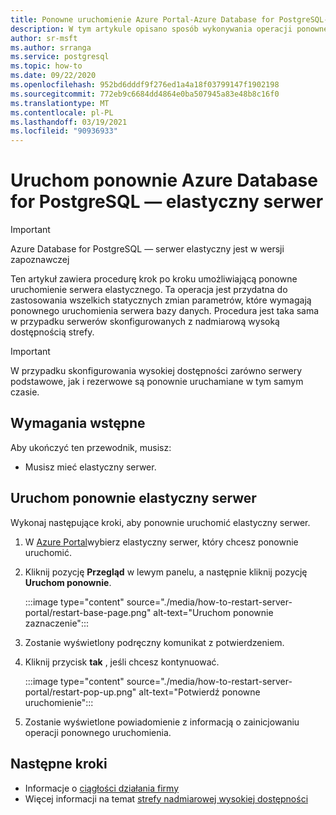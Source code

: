```yaml
---
title: Ponowne uruchomienie Azure Portal-Azure Database for PostgreSQL-elastyczny serwer
description: W tym artykule opisano sposób wykonywania operacji ponownego uruchamiania w Azure Database for PostgreSQL przez Azure Portal.
author: sr-msft
ms.author: srranga
ms.service: postgresql
ms.topic: how-to
ms.date: 09/22/2020
ms.openlocfilehash: 952bd6dddf9f276ed1a4a18f03799147f1902198
ms.sourcegitcommit: 772eb9c6684dd4864e0ba507945a83e48b8c16f0
ms.translationtype: MT
ms.contentlocale: pl-PL
ms.lasthandoff: 03/19/2021
ms.locfileid: "90936933"
---
```

# <a name="restart-azure-database-for-postgresql---flexible-server"></a>Uruchom ponownie Azure Database for PostgreSQL — elastyczny serwer

> [!IMPORTANT]
> Azure Database for PostgreSQL — serwer elastyczny jest w wersji zapoznawczej

Ten artykuł zawiera procedurę krok po kroku umożliwiającą ponowne uruchomienie serwera elastycznego. Ta operacja jest przydatna do zastosowania wszelkich statycznych zmian parametrów, które wymagają ponownego uruchomienia serwera bazy danych. Procedura jest taka sama w przypadku serwerów skonfigurowanych z nadmiarową wysoką dostępnością strefy. 

> [!IMPORTANT]
> W przypadku skonfigurowania wysokiej dostępności zarówno serwery podstawowe, jak i rezerwowe są ponownie uruchamiane w tym samym czasie.

## <a name="pre-requisites"></a>Wymagania wstępne

Aby ukończyć ten przewodnik, musisz:

-   Musisz mieć elastyczny serwer.

## <a name="restart-your-flexible-server"></a>Uruchom ponownie elastyczny serwer

Wykonaj następujące kroki, aby ponownie uruchomić elastyczny serwer.

1.  W [Azure Portal](https://portal.azure.com/)wybierz elastyczny serwer, który chcesz ponownie uruchomić.

2.  Kliknij pozycję **Przegląd** w lewym panelu, a następnie kliknij pozycję **Uruchom ponownie**.
   
     :::image type="content" source="./media/how-to-restart-server-portal/restart-base-page.png" alt-text="Uruchom ponownie zaznaczenie":::

3.  Zostanie wyświetlony podręczny komunikat z potwierdzeniem.

4.  Kliknij przycisk **tak** , jeśli chcesz kontynuować.
   
     :::image type="content" source="./media/how-to-restart-server-portal/restart-pop-up.png" alt-text="Potwierdź ponowne uruchomienie":::
 
6.  Zostanie wyświetlone powiadomienie z informacją o zainicjowaniu operacji ponownego uruchomienia.

## <a name="next-steps"></a>Następne kroki

-   Informacje o [ciągłości działania firmy](./concepts-business-continuity.md)
-   Więcej informacji na temat [strefy nadmiarowej wysokiej dostępności](./concepts-high-availability.md)
